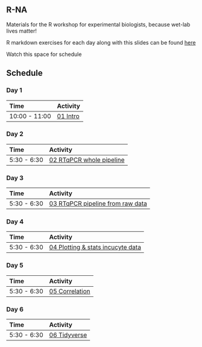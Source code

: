 
## R-NA

Materials for the R workshop for experimental biologists, because
wet-lab lives matter\!

R markdown exercises for each day along with this slides can be found
[here](https://github.com/demar01/R-NA/tree/master/slides)

Watch this space for schedule

## Schedule

### Day 1

| Time          | Activity                                                                      |
| :------------ | :---------------------------------------------------------------------------- |
| 10:00 - 11:00 | [01 Intro](https://demar01.github.io/R-NA/slides/01-intro/01-whole-game.html) |

### Day 2

| Time        | Activity                                                                                                             |
| :---------- | :------------------------------------------------------------------------------------------------------------------- |
| 5:30 - 6:30 | [02 RTqPCR whole pipeline](https://demar01.github.io/R-NA/slides/02-wrangle_visualise_rtqPCR/02-visualize-data.html) |

### Day 3

| Time        | Activity                                                                                                       |
| :---------- | :------------------------------------------------------------------------------------------------------------- |
| 5:30 - 6:30 | [03 RTqPCR pipeline from raw data](https://github.com/demar01/R-NA/tree/master/slides/03-raw_rtqPCR_functions) |

### Day 4

| Time        | Activity                                                                                                                              |
| :---------- | :------------------------------------------------------------------------------------------------------------------------------------ |
| 5:30 - 6:30 | [04 Plotting & stats incucyte data](https://github.com/demar01/R-NA/blob/master/slides/04-incucyte/04_function_plotting_incucyte.Rmd) |

### Day 5

| Time        | Activity                                                                                           |
| :---------- | :------------------------------------------------------------------------------------------------- |
| 5:30 - 6:30 | [05 Correlation](https://demar01.github.io/R-NA/slides/05-correlation/05-AnnaliseCorrelation.html) |

### Day 6

| Time        | Activity                                                                                 |
| :---------- | :--------------------------------------------------------------------------------------- |
| 5:30 - 6:30 | [06 Tidyverse](https://github.com/demar01/R-NA/blob/master/slides/06-Tidyverse/06-TidyverseTrip.html) |
